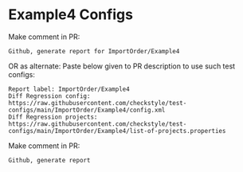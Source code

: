 # Example4 Configs
Make comment in PR:
```
Github, generate report for ImportOrder/Example4
```
OR as alternate:
Paste below given to PR description to use such test configs:
```
Report label: ImportOrder/Example4
Diff Regression config: https://raw.githubusercontent.com/checkstyle/test-configs/main/ImportOrder/Example4/config.xml
Diff Regression projects: https://raw.githubusercontent.com/checkstyle/test-configs/main/ImportOrder/Example4/list-of-projects.properties
```
Make comment in PR:
```
Github, generate report
```

